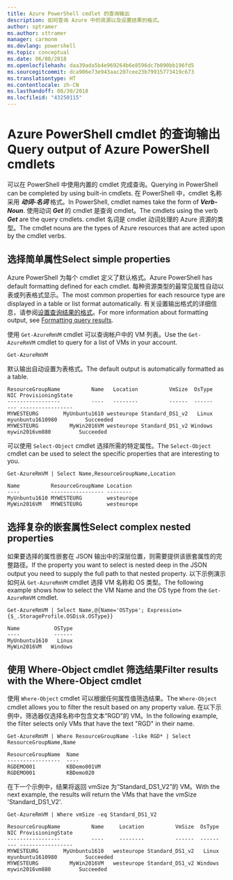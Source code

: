 ```yaml
---
title: Azure PowerShell cmdlet 的查询输出
description: 如何查询 Azure 中的资源以及设置结果的格式。
author: sptramer
ms.author: sttramer
manager: carmonm
ms.devlang: powershell
ms.topic: conceptual
ms.date: 06/08/2018
ms.openlocfilehash: daa39ada5b4e969264b6e8596dc7b090bb196fd5
ms.sourcegitcommit: dca906e73e943aac207cee23b79915773419c673
ms.translationtype: HT
ms.contentlocale: zh-CN
ms.lasthandoff: 08/30/2018
ms.locfileid: "43250115"
---
```

# <a name="query-output-of-azure-powershell-cmdlets"></a><span data-ttu-id="8f957-103">Azure PowerShell cmdlet 的查询输出</span><span class="sxs-lookup"><span data-stu-id="8f957-103">Query output of Azure PowerShell cmdlets</span></span>

<span data-ttu-id="8f957-104">可以在 PowerShell 中使用内置的 cmdlet 完成查询。</span><span class="sxs-lookup"><span data-stu-id="8f957-104">Querying in PowerShell can be completed by using built-in cmdlets.</span></span> <span data-ttu-id="8f957-105">在 PowerShell 中，cmdlet 名称采用 **_动词-名词_** 格式。</span><span class="sxs-lookup"><span data-stu-id="8f957-105">In PowerShell, cmdlet names take the form of **_Verb-Noun_**.</span></span> <span data-ttu-id="8f957-106">使用动词 **_Get_** 的 cmdlet 是查询 cmdlet。</span><span class="sxs-lookup"><span data-stu-id="8f957-106">The cmdlets using the verb **_Get_** are the query cmdlets.</span></span> <span data-ttu-id="8f957-107">cmdlet 名词是 cmdlet 动词处理的 Azure 资源的类型。</span><span class="sxs-lookup"><span data-stu-id="8f957-107">The cmdlet nouns are the types of Azure resources that are acted upon by the cmdlet verbs.</span></span>

## <a name="select-simple-properties"></a><span data-ttu-id="8f957-108">选择简单属性</span><span class="sxs-lookup"><span data-stu-id="8f957-108">Select simple properties</span></span>

<span data-ttu-id="8f957-109">Azure PowerShell 为每个 cmdlet 定义了默认格式。</span><span class="sxs-lookup"><span data-stu-id="8f957-109">Azure PowerShell has default formatting defined for each cmdlet.</span></span> <span data-ttu-id="8f957-110">每种资源类型的最常见属性自动以表或列表格式显示。</span><span class="sxs-lookup"><span data-stu-id="8f957-110">The most common properties for each resource type are displayed in a table or list format automatically.</span></span> <span data-ttu-id="8f957-111">有关设置输出格式的详细信息，请参阅[设置查询结果的格式](formatting-output.md)。</span><span class="sxs-lookup"><span data-stu-id="8f957-111">For more information about formatting output, see [Formatting query results](formatting-output.md).</span></span>

<span data-ttu-id="8f957-112">使用 `Get-AzureRmVM` cmdlet 可以查询帐户中的 VM 列表。</span><span class="sxs-lookup"><span data-stu-id="8f957-112">Use the `Get-AzureRmVM` cmdlet to query for a list of VMs in your account.</span></span>

```azurepowershell-interactive
Get-AzureRmVM
```

<span data-ttu-id="8f957-113">默认输出自动设置为表格式。</span><span class="sxs-lookup"><span data-stu-id="8f957-113">The default output is automatically formatted as a table.</span></span>

```output
ResourceGroupName          Name   Location          VmSize  OsType              NIC ProvisioningState
-----------------          ----   --------          ------  ------              --- -----------------
MYWESTEURG        MyUnbuntu1610 westeurope Standard_DS1_v2   Linux myunbuntu1610980         Succeeded
MYWESTEURG          MyWin2016VM westeurope Standard_DS1_v2 Windows   mywin2016vm880         Succeeded
```

<span data-ttu-id="8f957-114">可以使用 `Select-Object` cmdlet 选择所需的特定属性。</span><span class="sxs-lookup"><span data-stu-id="8f957-114">The `Select-Object` cmdlet can be used to select the specific properties that are interesting to you.</span></span>

```azurepowershell-interactive
Get-AzureRmVM | Select Name,ResourceGroupName,Location
```

```output
Name          ResourceGroupName Location
----          ----------------- --------
MyUnbuntu1610 MYWESTEURG        westeurope
MyWin2016VM   MYWESTEURG        westeurope
```

## <a name="select-complex-nested-properties"></a><span data-ttu-id="8f957-115">选择复杂的嵌套属性</span><span class="sxs-lookup"><span data-stu-id="8f957-115">Select complex nested properties</span></span>

<span data-ttu-id="8f957-116">如果要选择的属性嵌套在 JSON 输出中的深层位置，则需要提供该嵌套属性的完整路径。</span><span class="sxs-lookup"><span data-stu-id="8f957-116">If the property you want to select is nested deep in the JSON output you need to supply the full path to that nested property.</span></span> <span data-ttu-id="8f957-117">以下示例演示如何从 `Get-AzureRmVM` cmdlet 选择 VM 名称和 OS 类型。</span><span class="sxs-lookup"><span data-stu-id="8f957-117">The following example shows how to select the VM Name and the OS type from the `Get-AzureRmVM` cmdlet.</span></span>

```azurepowershell-interactive
Get-AzureRmVM | Select Name,@{Name='OSType'; Expression={$_.StorageProfile.OSDisk.OSType}}
```

```output
Name           OSType
----           ------
MyUnbuntu1610   Linux
MyWin2016VM   Windows
```

## <a name="filter-results-with-the-where-object-cmdlet"></a><span data-ttu-id="8f957-118">使用 Where-Object cmdlet 筛选结果</span><span class="sxs-lookup"><span data-stu-id="8f957-118">Filter results with the Where-Object cmdlet</span></span>

<span data-ttu-id="8f957-119">使用 `Where-Object` cmdlet 可以根据任何属性值筛选结果。</span><span class="sxs-lookup"><span data-stu-id="8f957-119">The `Where-Object` cmdlet allows you to filter the result based on any property value.</span></span> <span data-ttu-id="8f957-120">在以下示例中，筛选器仅选择名称中包含文本“RGD”的 VM。</span><span class="sxs-lookup"><span data-stu-id="8f957-120">In the following example, the filter selects only VMs that have the text "RGD" in their name.</span></span>

```azurepowershell-interactive
Get-AzureRmVM | Where ResourceGroupName -like RGD* | Select ResourceGroupName,Name
```

```output
ResourceGroupName  Name
-----------------  ----
RGDEMO001          KBDemo001VM
RGDEMO001          KBDemo020
```

<span data-ttu-id="8f957-121">在下一个示例中，结果将返回 vmSize 为“Standard_DS1_V2”的 VM。</span><span class="sxs-lookup"><span data-stu-id="8f957-121">With the next example, the results will return the VMs that have the vmSize 'Standard_DS1_V2'.</span></span>

```azurepowershell-interactive
Get-AzureRmVM | Where vmSize -eq Standard_DS1_V2
```

```output
ResourceGroupName          Name     Location          VmSize  OsType              NIC ProvisioningState
-----------------          ----     --------          ------  ------              --- -----------------
MYWESTEURG        MyUnbuntu1610   westeurope Standard_DS1_v2   Linux myunbuntu1610980         Succeeded
MYWESTEURG          MyWin2016VM   westeurope Standard_DS1_v2 Windows   mywin2016vm880         Succeeded
```